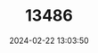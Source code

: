 ---
title: "13486"
category: "Microtus thomasi"
draft: false
date: 2024-02-22 13:03:50
languages:
  French: ["Campagnol De Thomas"]
  Spanish; Castilian: ["Topillo De Thomas"]
  English: ["Thomas's Pine Vole"]
---